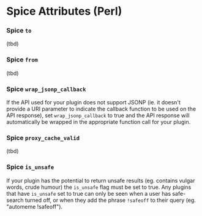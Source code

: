 # Spice Attributes (Perl)

### Spice `to`
(tbd)

### Spice `from`
(tbd)

### Spice `wrap_jsonp_callback`
If the API used for your plugin does not support JSONP (ie. it doesn't provide a URI parameter to indicate the callback function to be used on the API response), set `wrap_jsonp_callback` to true and the API response will automatically be wrapped in the appropriate function call for your plugin.

### Spice `proxy_cache_valid `
(tbd)

### Spice `is_unsafe`
If your plugin has the potential to return unsafe results (eg. contains vulgar words, crude humour) the `is_unsafe` flag must be set to true. Any plugins that have `is_unsafe` set to true can only be seen when a user has safe-search turned off, or when they add the phrase `!safeoff` to their query (eg. "automeme !safeoff").
